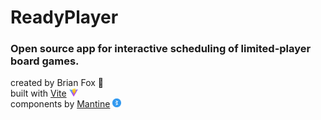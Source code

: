 # ReadyPlayer

### Open source app for interactive scheduling of limited-player board games.

created by Brian Fox 🦊<br>
built with [Vite](https://vitejs.dev/) <img src="src/assets/vite-logo.svg" width="14" alt="vite logo"/><br>
components by [Mantine](https://mantine.dev) <img src="src\assets\mantine-logo.svg" width="14" alt="mantine logo"/><br>
